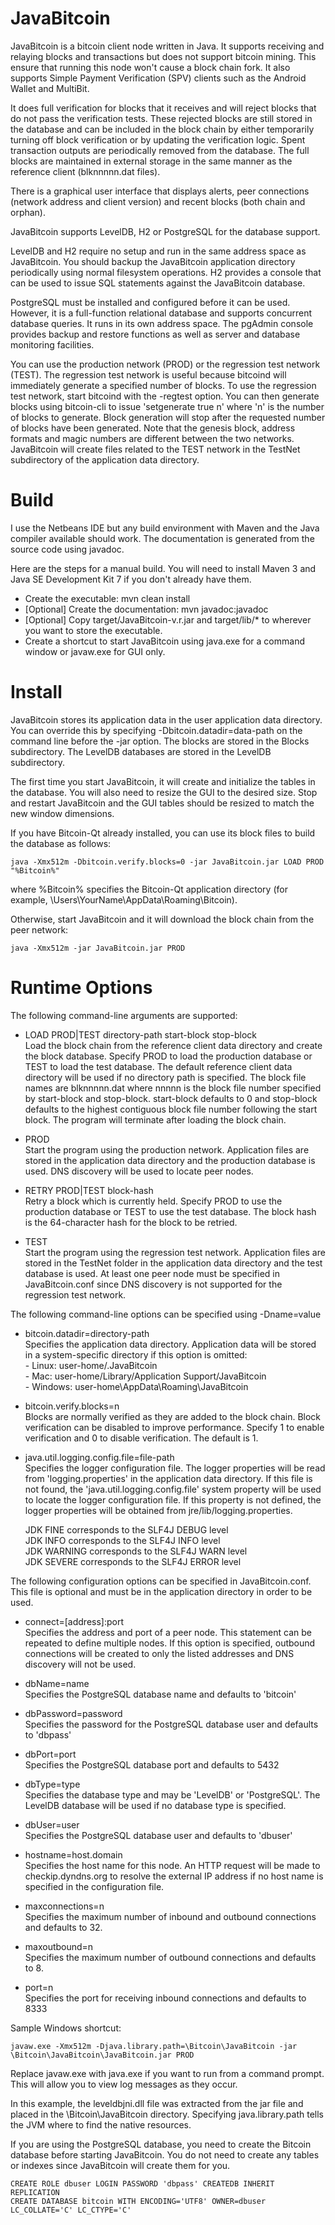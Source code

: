 JavaBitcoin
===========

JavaBitcoin is a bitcoin client node written in Java.  It supports receiving and relaying blocks and transactions but does not support bitcoin mining.  This ensure that running this node won't cause a block chain fork.  It also supports Simple Payment Verification (SPV) clients such as the Android Wallet and MultiBit.

It does full verification for blocks that it receives and will reject blocks that do not pass the verification tests.  These rejected blocks are still stored in the database and can be included in the block chain by either temporarily turning off block verification or by updating the verification logic.  Spent transaction outputs are periodically removed from the database.  The full blocks are maintained in external storage in the same manner as the reference client (blknnnnn.dat files).

There is a graphical user interface that displays alerts, peer connections (network address and client version) and recent blocks (both chain and orphan).

JavaBitcoin supports LevelDB, H2 or PostgreSQL for the database support.  

LevelDB and H2 require no setup and run in the same address space as JavaBitcoin.  You should backup the JavaBitcoin application directory periodically using normal filesystem operations.  H2 provides a console that can be used to issue SQL statements against the JavaBitcoin database.

PostgreSQL must be installed and configured before it can be used.  However, it is a full-function relational database and supports concurrent database queries.  It runs in its own address space.  The pgAdmin console provides backup and restore functions as well as server and database monitoring facilities.

You can use the production network (PROD) or the regression test network (TEST).  The regression test network is useful because bitcoind will immediately generate a specified number of blocks.  To use the regression test network, start bitcoind with the -regtest option.  You can then generate blocks using bitcoin-cli to issue 'setgenerate true n' where 'n' is the number of blocks to generate.  Block generation will stop after the requested number of blocks have been generated.  Note that the genesis block, address formats and magic numbers are different between the two networks.  JavaBitcoin will create files related to the TEST network in the TestNet subdirectory of the application data directory.


Build
=====

I use the Netbeans IDE but any build environment with Maven and the Java compiler available should work.  The documentation is generated from the source code using javadoc.

Here are the steps for a manual build.  You will need to install Maven 3 and Java SE Development Kit 7 if you don't already have them.

  - Create the executable: mvn clean install
  - [Optional] Create the documentation: mvn javadoc:javadoc
  - [Optional] Copy target/JavaBitcoin-v.r.jar and target/lib/* to wherever you want to store the executable.
  - Create a shortcut to start JavaBitcoin using java.exe for a command window or javaw.exe for GUI only. 
  
  
Install
=======

JavaBitcoin stores its application data in the user application data directory.  You can override this by specifying -Dbitcoin.datadir=data-path on the command line before the -jar option.  The blocks are stored in the Blocks subdirectory.  The LevelDB databases are stored in the LevelDB subdirectory.

The first time you start JavaBitcoin, it will create and initialize the tables in the database.  You will also need to resize the GUI to the desired size.  Stop and restart JavaBitcoin and the GUI tables should be resized to match the new window dimensions.

If you have Bitcoin-Qt already installed, you can use its block files to build the database as follows:

	java -Xmx512m -Dbitcoin.verify.blocks=0 -jar JavaBitcoin.jar LOAD PROD "%Bitcoin%"
  
where %Bitcoin% specifies the Bitcoin-Qt application directory (for example, \Users\YourName\AppData\Roaming\Bitcoin).

Otherwise, start JavaBitcoin and it will download the block chain from the peer network:

	java -Xmx512m -jar JavaBitcoin.jar PROD


Runtime Options
===============

The following command-line arguments are supported:

  - LOAD PROD|TEST directory-path start-block stop-block		
    Load the block chain from the reference client data directory and create the block database. Specify PROD to load the production database or TEST to load the test database. The default reference client data directory will be used if no directory path is specified.  The block file names are blknnnnn.dat where nnnnn is the block file number specified by start-block and stop-block.  start-block defaults to 0 and stop-block defaults to the highest contiguous block file number following the start block.  The program will terminate after loading the block chain.
	
  - PROD	
    Start the program using the production network. Application files are stored in the application data directory and the production database is used. DNS discovery will be used to locate peer nodes.
	
  - RETRY PROD|TEST block-hash		
    Retry a block which is currently held. Specify PROD to use the production database or TEST to use the test database. The block hash is the 64-character hash for the block to be retried.
	
  - TEST	
    Start the program using the regression test network. Application files are stored in the TestNet folder in the application data directory and the test database is used. At least one peer node must be specified in JavaBitcoin.conf since DNS discovery is not supported for the regression test network.
	
The following command-line options can be specified using -Dname=value

  - bitcoin.datadir=directory-path	
    Specifies the application data directory. Application data will be stored in a system-specific directory if this option is omitted:		
	    - Linux: user-home/.JavaBitcoin		
		- Mac: user-home/Library/Application Support/JavaBitcoin	
		- Windows: user-home\AppData\Roaming\JavaBitcoin	
	
  - bitcoin.verify.blocks=n		
    Blocks are normally verified as they are added to the block chain. Block verification can be disabled to improve performance. Specify 1 to enable verification and 0 to disable verification. The default is 1.
	
  - java.util.logging.config.file=file-path		
    Specifies the logger configuration file. The logger properties will be read from 'logging.properties' in the application data directory. If this file is not found, the 'java.util.logging.config.file' system property will be used to locate the logger configuration file. If this property is not defined, the logger properties will be obtained from jre/lib/logging.properties.
	
    JDK FINE corresponds to the SLF4J DEBUG level	
	JDK INFO corresponds to the SLF4J INFO level	
	JDK WARNING corresponds to the SLF4J WARN level		
	JDK SEVERE corresponds to the SLF4J ERROR level		
	
The following configuration options can be specified in JavaBitcoin.conf.  This file is optional and must be in the application directory in order to be used.

  - connect=[address]:port		
    Specifies the address and port of a peer node.  This statement can be repeated to define multiple nodes.  If this option is specified, outbound connections will be created to only the listed addresses and DNS discovery will not be used.
	
  - dbName=name		
	Specifies the PostgreSQL database name and defaults to 'bitcoin'
	
  - dbPassword=password		
	Specifies the password for the PostgreSQL database user and defaults to 'dbpass'
	
  - dbPort=port		
	Specifies the PostgreSQL database port and defaults to 5432
	
  - dbType=type		
    Specifies the database type and may be 'LevelDB' or 'PostgreSQL'.  The LevelDB database
	will be used if no database type is specified.
	
  - dbUser=user		
	Specifies the PostgreSQL database user and defaults to 'dbuser'
	
  - hostname=host.domain		
	Specifies the host name for this node.  An HTTP request will be made to checkip.dyndns.org to resolve the external IP address if no host name is specified in the configuration file.
	
  - maxconnections=n	
    Specifies the maximum number of inbound and outbound connections and defaults to 32.
	
  - maxoutbound=n	
    Specifies the maximum number of outbound connections and defaults to 8.
	
  - port=n		
	Specifies the port for receiving inbound connections and defaults to 8333
	
Sample Windows shortcut:

	javaw.exe -Xmx512m -Djava.library.path=\Bitcoin\JavaBitcoin -jar \Bitcoin\JavaBitcoin\JavaBitcoin.jar PROD
	
Replace javaw.exe with java.exe if you want to run from a command prompt.  This will allow you to view log messages as they occur.

In this example, the leveldbjni.dll file was extracted from the jar file and placed in the \Bitcoin\JavaBitcoin directory.  Specifying java.library.path tells the JVM where to find the native resources.

If you are using the PostgreSQL database, you need to create the Bitcoin database before starting JavaBitcoin.  You do not need to create any tables or indexes since JavaBitcoin will create them for you.

	CREATE ROLE dbuser LOGIN PASSWORD 'dbpass' CREATEDB INHERIT REPLICATION
	CREATE DATABASE bitcoin WITH ENCODING='UTF8' OWNER=dbuser LC_COLLATE='C' LC_CTYPE='C'
